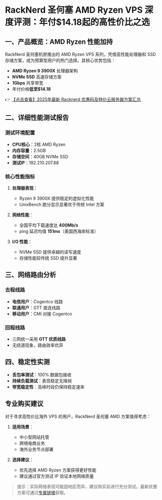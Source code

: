 # RackNerd 圣何塞 AMD Ryzen VPS 深度评测：年付$14.18起的高性价比之选

## 一、产品概览：AMD Ryzen 性能加持

RackNerd 圣何塞机房推出的 AMD Ryzen VPS 系列，凭借高性能处理器和 SSD 存储方案，成为预算型用户的热门选择。其核心优势包括：

- **AMD Ryzen 9 3900X** 处理器架构
- **NVMe SSD** 高速存储方案
- **1Gbps** 共享带宽
- 年付价格**低至$14.18**

👉 [【点击查看】2025年最新 Racknerd 优惠码及特价云服务器方案汇总](https://bit.ly/Rack_Nerd)

## 二、详细性能测试报告

### 测试环境配置
- **CPU核心**：2核 AMD Ryzen
- **内存容量**：2.5GB
- **存储空间**：40GB NVMe SSD
- **测试IP**：192.210.207.88

### 核心性能指标
1. **处理器表现**：
   - Ryzen 9 3900X 提供稳定的虚拟化性能
   - UnixBench 跑分显示显著优于传统 Intel 方案

2. **网络性能**：
   - 全国平均下载速度达 **400Mb/s**
   - ping 延迟均值 **151ms**（美国西海岸标准）

3. **I/O 性能**：
   - NVMe SSD 提供卓越的读写速度
   - 存储性能较传统 SSD 提升显著

## 三、网络路由分析

### 去程线路
- **电信用户**：Cogentco 线路
- **联通用户**：GTT 直连线路
- **移动用户**：CMI 对接 Cogentco

### 回程线路
- 三网统一采用 **GTT 优质线路**
- 无绕道现象，路由效率优异

## 四、稳定性实测

- **丢包率测试**：100% 数据包接收
- **持续负载测试**：表现稳定无降频
- **带宽稳定性**：高峰时段仍保持稳定速率

## 专业购买建议

对于寻求高性价比海外 VPS 的用户，RackNerd 圣何塞 AMD 方案值得考虑：

1. **适用场景**：
   - 中小型网站托管
   - 跨境电商业务
   - 海外业务节点部署

2. **选择建议**：
   - 优先选择 AMD Ryzen 方案获得更好性能
   - 建议通过官方测试 IP 验证本地网络质量

> 提示：实际网络表现可能因地区而异，建议购买前进行充分测试。最新优惠方案可通过[专属链接](https://bit.ly/Rack_Nerd)获取。